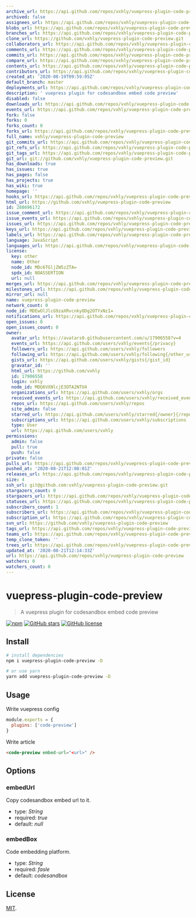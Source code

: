```yaml
---
archive_url: https://api.github.com/repos/vxhly/vuepress-plugin-code-preview/{archive_format}{/ref}
archived: false
assignees_url: https://api.github.com/repos/vxhly/vuepress-plugin-code-preview/assignees{/user}
blobs_url: https://api.github.com/repos/vxhly/vuepress-plugin-code-preview/git/blobs{/sha}
branches_url: https://api.github.com/repos/vxhly/vuepress-plugin-code-preview/branches{/branch}
clone_url: https://github.com/vxhly/vuepress-plugin-code-preview.git
collaborators_url: https://api.github.com/repos/vxhly/vuepress-plugin-code-preview/collaborators{/collaborator}
comments_url: https://api.github.com/repos/vxhly/vuepress-plugin-code-preview/comments{/number}
commits_url: https://api.github.com/repos/vxhly/vuepress-plugin-code-preview/commits{/sha}
compare_url: https://api.github.com/repos/vxhly/vuepress-plugin-code-preview/compare/{base}...{head}
contents_url: https://api.github.com/repos/vxhly/vuepress-plugin-code-preview/contents/{+path}
contributors_url: https://api.github.com/repos/vxhly/vuepress-plugin-code-preview/contributors
created_at: '2020-08-19T09:59:05Z'
default_branch: master
deployments_url: https://api.github.com/repos/vxhly/vuepress-plugin-code-preview/deployments
description: ' vuepress plugin for codesandbox embed code preview'
disabled: false
downloads_url: https://api.github.com/repos/vxhly/vuepress-plugin-code-preview/downloads
events_url: https://api.github.com/repos/vxhly/vuepress-plugin-code-preview/events
fork: false
forks: 0
forks_count: 0
forks_url: https://api.github.com/repos/vxhly/vuepress-plugin-code-preview/forks
full_name: vxhly/vuepress-plugin-code-preview
git_commits_url: https://api.github.com/repos/vxhly/vuepress-plugin-code-preview/git/commits{/sha}
git_refs_url: https://api.github.com/repos/vxhly/vuepress-plugin-code-preview/git/refs{/sha}
git_tags_url: https://api.github.com/repos/vxhly/vuepress-plugin-code-preview/git/tags{/sha}
git_url: git://github.com/vxhly/vuepress-plugin-code-preview.git
has_downloads: true
has_issues: true
has_pages: false
has_projects: true
has_wiki: true
homepage: ''
hooks_url: https://api.github.com/repos/vxhly/vuepress-plugin-code-preview/hooks
html_url: https://github.com/vxhly/vuepress-plugin-code-preview
id: 288696172
issue_comment_url: https://api.github.com/repos/vxhly/vuepress-plugin-code-preview/issues/comments{/number}
issue_events_url: https://api.github.com/repos/vxhly/vuepress-plugin-code-preview/issues/events{/number}
issues_url: https://api.github.com/repos/vxhly/vuepress-plugin-code-preview/issues{/number}
keys_url: https://api.github.com/repos/vxhly/vuepress-plugin-code-preview/keys{/key_id}
labels_url: https://api.github.com/repos/vxhly/vuepress-plugin-code-preview/labels{/name}
language: JavaScript
languages_url: https://api.github.com/repos/vxhly/vuepress-plugin-code-preview/languages
license:
  key: other
  name: Other
  node_id: MDc6TGljZW5zZTA=
  spdx_id: NOASSERTION
  url: null
merges_url: https://api.github.com/repos/vxhly/vuepress-plugin-code-preview/merges
milestones_url: https://api.github.com/repos/vxhly/vuepress-plugin-code-preview/milestones{/number}
mirror_url: null
name: vuepress-plugin-code-preview
network_count: 0
node_id: MDEwOlJlcG9zaXRvcnkyODg2OTYxNzI=
notifications_url: https://api.github.com/repos/vxhly/vuepress-plugin-code-preview/notifications{?since,all,participating}
open_issues: 0
open_issues_count: 0
owner:
  avatar_url: https://avatars0.githubusercontent.com/u/17906558?v=4
  events_url: https://api.github.com/users/vxhly/events{/privacy}
  followers_url: https://api.github.com/users/vxhly/followers
  following_url: https://api.github.com/users/vxhly/following{/other_user}
  gists_url: https://api.github.com/users/vxhly/gists{/gist_id}
  gravatar_id: ''
  html_url: https://github.com/vxhly
  id: 17906558
  login: vxhly
  node_id: MDQ6VXNlcjE3OTA2NTU4
  organizations_url: https://api.github.com/users/vxhly/orgs
  received_events_url: https://api.github.com/users/vxhly/received_events
  repos_url: https://api.github.com/users/vxhly/repos
  site_admin: false
  starred_url: https://api.github.com/users/vxhly/starred{/owner}{/repo}
  subscriptions_url: https://api.github.com/users/vxhly/subscriptions
  type: User
  url: https://api.github.com/users/vxhly
permissions:
  admin: false
  pull: true
  push: false
private: false
pulls_url: https://api.github.com/repos/vxhly/vuepress-plugin-code-preview/pulls{/number}
pushed_at: '2020-08-21T12:08:01Z'
releases_url: https://api.github.com/repos/vxhly/vuepress-plugin-code-preview/releases{/id}
size: 4
ssh_url: git@github.com:vxhly/vuepress-plugin-code-preview.git
stargazers_count: 0
stargazers_url: https://api.github.com/repos/vxhly/vuepress-plugin-code-preview/stargazers
statuses_url: https://api.github.com/repos/vxhly/vuepress-plugin-code-preview/statuses/{sha}
subscribers_count: 1
subscribers_url: https://api.github.com/repos/vxhly/vuepress-plugin-code-preview/subscribers
subscription_url: https://api.github.com/repos/vxhly/vuepress-plugin-code-preview/subscription
svn_url: https://github.com/vxhly/vuepress-plugin-code-preview
tags_url: https://api.github.com/repos/vxhly/vuepress-plugin-code-preview/tags
teams_url: https://api.github.com/repos/vxhly/vuepress-plugin-code-preview/teams
temp_clone_token: ''
trees_url: https://api.github.com/repos/vxhly/vuepress-plugin-code-preview/git/trees{/sha}
updated_at: '2020-08-21T12:14:33Z'
url: https://api.github.com/repos/vxhly/vuepress-plugin-code-preview
watchers: 0
watchers_count: 0
---
```


# vuepress-plugin-code-preview

> A vuepress plugin for codesandbox embed code preview

[![npm](https://img.shields.io/npm/v/vuepress-plugin-code-preview.svg)](https://www.npmjs.com/package/vuepress-plugin-code-preview)
[![GitHub stars](https://img.shields.io/github/stars/vxhly/vuepress-plugin-code-preview)](https://github.com/vxhly/vuepress-plugin-code-preview/stargazers)
[![GitHub license](https://img.shields.io/github/license/vxhly/vuepress-plugin-code-preview)](https://github.com/vxhly/vuepress-plugin-code-preview/blob/master/LICENSE)

## Install

``` bash
# install dependencies
npm i vuepress-plugin-code-preview -D

# or use yarn
yarn add vuepress-plugin-code-preview -D
```

## Usage

Write vuepress config

``` javascript
module.exports = {
  plugins: ['code-preview']
}
```

Write article

``` markdown
<code-preview embed-url="<url>" />
```

## Options

### embedUrl

Copy codesandbox embed url to it.

- type: *String*
- required: *true*
- default: *null*

### embedBox

Code embedding platform.

- type: *String*
- required: *fasle*
- default: *codesandbox*

## License

[MIT](https://github.com/vxhly/vuepress-plugin-code-preview/blob/master/LICENSE).